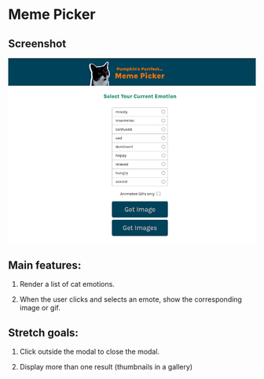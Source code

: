 # Meme Picker

## Screenshot

![Emoji](images/meme-picker.png)

## Main features:
1. Render a list of cat emotions.

2. When the user clicks and selects an emote, show the corresponding image or gif.

## Stretch goals:
1. Click outside the modal to close the modal.

2. Display more than one result (thumbnails in a gallery)
